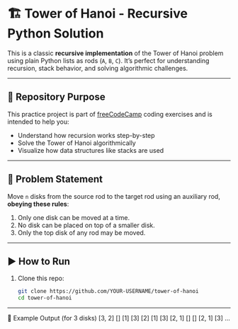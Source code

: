 # 🏗️ Tower of Hanoi - Recursive Python Solution

This is a classic **recursive implementation** of the Tower of Hanoi problem using plain Python lists as rods (`A`, `B`, `C`). It’s perfect for understanding recursion, stack behavior, and solving algorithmic challenges.

---

## 📁 Repository Purpose

This practice project is part of [freeCodeCamp](https://www.freecodecamp.org/) coding exercises and is intended to help you:

- Understand how recursion works step-by-step
- Solve the Tower of Hanoi algorithmically
- Visualize how data structures like stacks are used

---

## 🧠 Problem Statement

Move `n` disks from the source rod to the target rod using an auxiliary rod, **obeying these rules**:

1. Only one disk can be moved at a time.
2. No disk can be placed on top of a smaller disk.
3. Only the top disk of any rod may be moved.

---

## ▶️ How to Run

1. Clone this repo:
   ```bash
   git clone https://github.com/YOUR-USERNAME/tower-of-hanoi
   cd tower-of-hanoi

---

🧩 Example Output (for 3 disks)
[3, 2] [] [1]
[3] [2] [1]
[3] [2, 1] []
[] [2, 1] [3]
...

